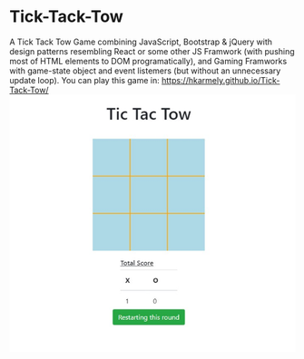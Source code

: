 # Tick-Tack-Tow
A Tick Tack Tow Game combining JavaScript, Bootstrap & jQuery with design patterns resembling React or some other JS Framwork (with pushing most of HTML elements to DOM programatically), and Gaming Framworks with game-state object and event listemers (but without an unnecessary update loop).
You can play this game in: https://hkarmely.github.io/Tick-Tack-Tow/
<br>
<a href = "https://hkarmely.github.io/Tick-Tack-Tow/" target="blank">
    <img src="Tic-tak-tow.jpg" alt="Tic-Tac-Toe created in JavaScript" />
    </a>
</h1>

